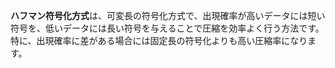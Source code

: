 **ハフマン符号化方式**は、可変長の符号化方式で、出現確率が高いデータには短い符号を、低いデータには長い符号を与えることで圧縮を効率よく行う方法です。特に、出現確率に差がある場合には固定長の符号化よりも高い圧縮率になります。